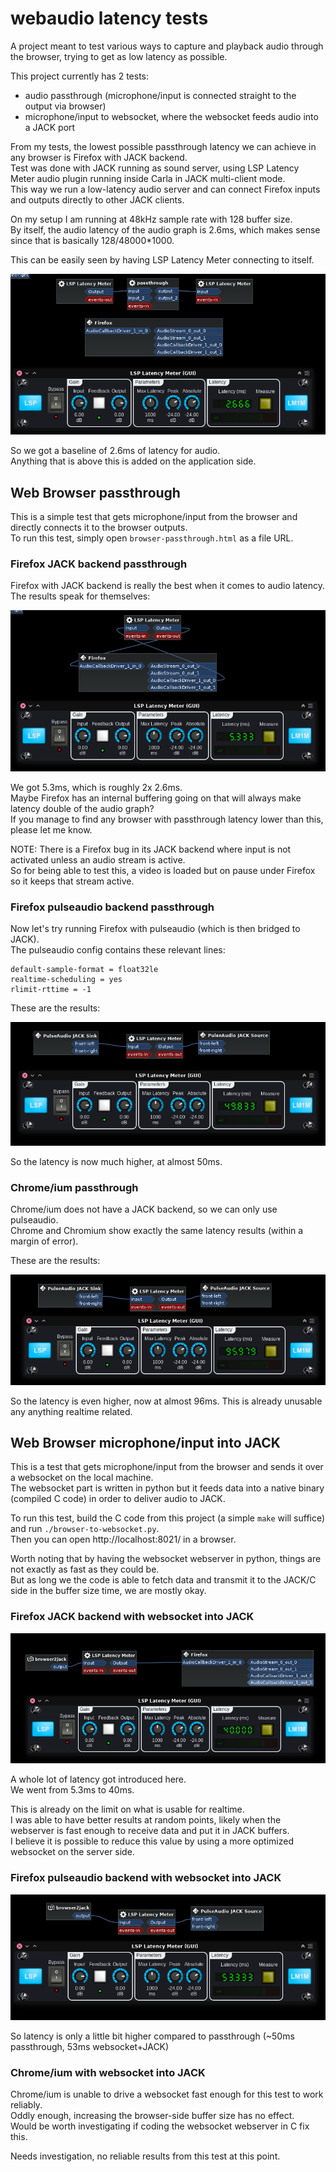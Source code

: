 # webaudio latency tests

A project meant to test various ways to capture and playback audio through the browser, trying to get as low latency as possible.

This project currently has 2 tests:

- audio passthrough (microphone/input is connected straight to the output via browser)
- microphone/input to websocket, where the websocket feeds audio into a JACK port

From my tests, the lowest possible passthrough latency we can achieve in any browser is Firefox with JACK backend.  
Test was done with JACK running as sound server, using LSP Latency Meter audio plugin running inside Carla in JACK multi-client mode.  
This way we run a low-latency audio server and can connect Firefox inputs and outputs directly to other JACK clients.

On my setup I am running at 48kHz sample rate with 128 buffer size.  
By itself, the audio latency of the audio graph is 2.6ms, which makes sense since that is basically 128/48000*1000.

This can be easily seen by having LSP Latency Meter connecting to itself.

![Screenshot](images/Screenshot_20210426_164448.png)

So we got a baseline of 2.6ms of latency for audio.  
Anything that is above this is added on the application side.

## Web Browser passthrough

This is a simple test that gets microphone/input from the browser and directly connects it to the browser outputs.  
To run this test, simply open `browser-passthrough.html` as a file URL.

### Firefox JACK backend passthrough

Firefox with JACK backend is really the best when it comes to audio latency.  
The results speak for themselves:

![Screenshot](images/Screenshot_20210426_164219.png)

We got 5.3ms, which is roughly 2x 2.6ms.  
Maybe Firefox has an internal buffering going on that will always make latency double of the audio graph?  
If you manage to find any browser with passthrough latency lower than this, please let me know.

NOTE: There is a Firefox bug in its JACK backend where input is not activated unless an audio stream is active.  
So for being able to test this, a video is loaded but on pause under Firefox so it keeps that stream active.

### Firefox pulseaudio backend passthrough

Now let's try running Firefox with pulseaudio (which is then bridged to JACK).  
The pulseaudio config contains these relevant lines:

```
default-sample-format = float32le
realtime-scheduling = yes
rlimit-rttime = -1
```

These are the results:

![Screenshot](images/Screenshot_20210426_171802.png)

So the latency is now much higher, at almost 50ms.

### Chrome/ium passthrough

Chrome/ium does not have a JACK backend, so we can only use pulseaudio.  
Chrome and Chromium show exactly the same latency results (within a margin of error).
<!-- It has issues running at low-latency (256 audio buffer size from browser side), ending up not always sending data on-time. -->

These are the results:

![Screenshot](images/Screenshot_20210426_170939.png)

So the latency is even higher, now at almost 96ms. This is already unusable any anything realtime related.


## Web Browser microphone/input into JACK

This is a test that gets microphone/input from the browser and sends it over a websocket on the local machine.  
The websocket part is written in python but it feeds data into a native binary (compiled C code) in order to deliver audio to JACK.

To run this test, build the C code from this project (a simple `make` will suffice) and run `./browser-to-websocket.py`.  
Then you can open http://localhost:8021/ in a browser.

Worth noting that by having the websocket webserver in python, things are not exactly as fast as they could be.  
But as long we the code is able to fetch data and transmit it to the JACK/C side in the buffer size time, we are mostly okay.

### Firefox JACK backend with websocket into JACK

![Screenshot](images/Screenshot_20210426_174631.png)

A whole lot of latency got introduced here.  
We went from 5.3ms to 40ms.

This is already on the limit on what is usable for realtime.  
I was able to have better results at random points, likely when the webserver is fast enough to receive data and put it in JACK buffers.  
I believe it is possible to reduce this value by using a more optimized websocket on the server side.

### Firefox pulseaudio backend with websocket into JACK

![Screenshot](images/Screenshot_20210426_173213.png)

So latency is only a little bit higher compared to passthrough (~50ms passthrough, 53ms websocket+JACK)

### Chrome/ium with websocket into JACK

Chrome/ium is unable to drive a websocket fast enough for this test to work reliably.  
Oddly enough, increasing the browser-side buffer size has no effect.  
Would be worth investigating if coding the websocket webserver in C fix this.  

Needs investigation, no reliable results from this test at this point.
